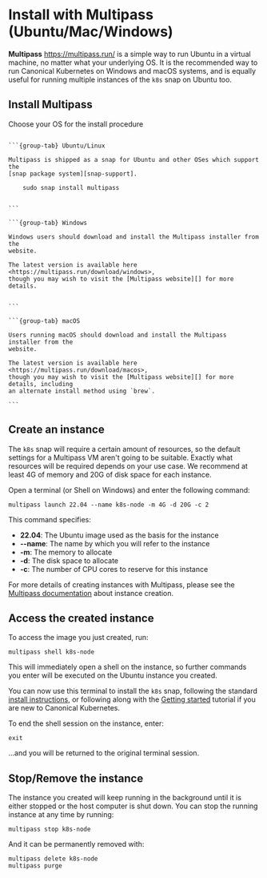 # Install with Multipass (Ubuntu/Mac/Windows)

**Multipass** <https://multipass.run/> is a simple way to run Ubuntu in a
virtual machine, no matter what your underlying OS. It is the recommended way
to run Canonical Kubernetes on Windows and macOS systems, and is equally useful
for running multiple instances of the `k8s` snap on Ubuntu too.

## Install Multipass

Choose your OS for the install procedure

````{tabs}

```{group-tab} Ubuntu/Linux

Multipass is shipped as a snap for Ubuntu and other OSes which support the 
[snap package system][snap-support].

    sudo snap install multipass


```

```{group-tab} Windows

Windows users should download and install the Multipass installer from the
website. 

The latest version is available here <https://multipass.run/download/windows>,
though you may wish to visit the [Multipass website][] for more details.


```

```{group-tab} macOS

Users running macOS should download and install the Multipass installer from the
website. 

The latest version is available here <https://multipass.run/download/macos>,
though you may wish to visit the [Multipass website][] for more details, including
an alternate install method using `brew`.

```

````

## Create an instance

The `k8s` snap will require a certain amount of resources, so the default
settings for a Multipass VM aren't going to be suitable. Exactly what resources
will be required depends on your use case. We recommend at least 4G of memory
and 20G of disk space for each instance.

Open a terminal (or Shell on Windows) and enter the following command:

```no-highlight
multipass launch 22.04 --name k8s-node -m 4G -d 20G -c 2
```

This command specifies:

 - **22.04**: The Ubuntu image used as the basis for the instance 
 - **--name**: The name by which you will refer to the instance
 - **-m**: The memory to allocate
 - **-d**: The disk space to allocate
 - **-c**: The number of CPU cores to reserve for this instance

For more details of creating instances with Multipass, please see the
[Multipass documentation][multipass-options] about instance creation.

## Access the created instance

To access the image you just created, run:

```no-highlight
multipass shell k8s-node
```

This will immediately open a shell on the instance, so further commands you
enter will be executed on the Ubuntu instance you created.

You can now use this terminal to install the `k8s` snap, following the standard
[install instructions][], or following along with the [Getting started][]
tutorial if you are new to Canonical Kubernetes.

To end the shell session on the instance, enter:

```
exit
```

...and you will be returned to the original terminal session.

## Stop/Remove the instance

The instance you created will keep running in the background until it is either
stopped or the host computer is shut down. You can stop the running instance at
any time by running:

```no-highlight
multipass stop k8s-node
```

And it can be permanently removed with:

```no-highlight
multipass delete k8s-node
multipass purge
```




<!-- LINKS -->

[snap-support]: https://snapcraft.io/docs/installing-snapd
[multipass-options]: https://multipass.run/docs/get-started-with-multipass-linux#heading--create-a-customised-instance
[install instructions]: ./snap
[Getting started]: ../../tutorial/getting-started
[Multipass website]: https://multipass.run/docs